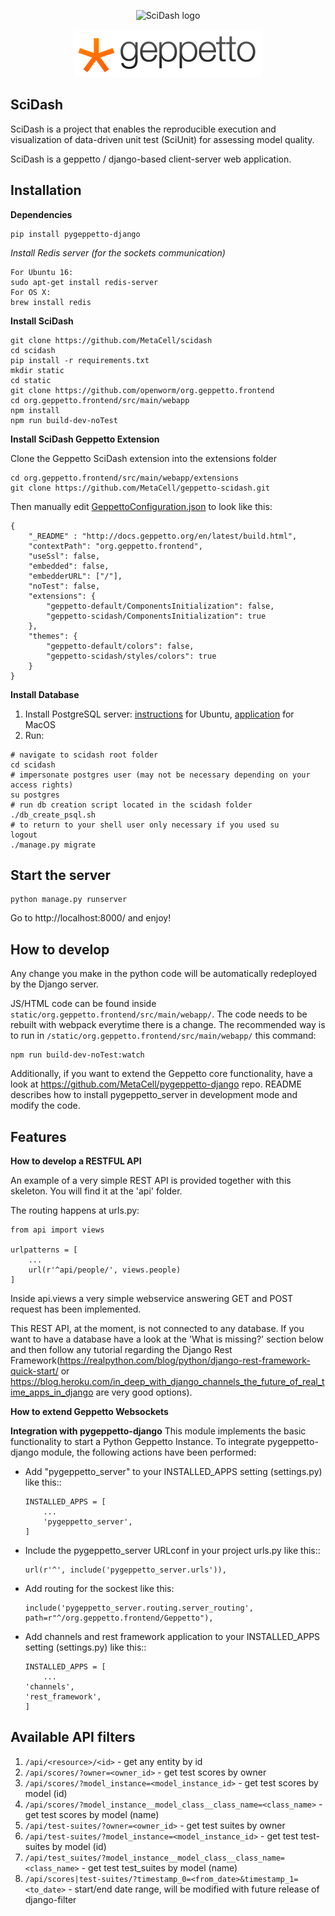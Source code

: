 <p align="center">
  <img src="http://scidash.github.io/assets/scidash-text.png" alt="SciDash logo"/>
</p>
<p align="center">
    <img src="https://github.com/tarelli/bucket/blob/master/geppetto%20logo.png?raw=true" alt="Geppetto logo"/>
</p>

## SciDash

SciDash is a project that enables the reproducible execution and visualization of data-driven unit test (SciUnit) for assessing model quality.

SciDash is a geppetto / django-based client-server web application.

## Installation

**Dependencies**
```
pip install pygeppetto-django
```

*Install Redis server (for the sockets communication)*
```
For Ubuntu 16:
sudo apt-get install redis-server
For OS X:
brew install redis
```

**Install SciDash**

```
git clone https://github.com/MetaCell/scidash
cd scidash
pip install -r requirements.txt
mkdir static
cd static
git clone https://github.com/openworm/org.geppetto.frontend
cd org.geppetto.frontend/src/main/webapp
npm install
npm run build-dev-noTest
```

**Install SciDash Geppetto Extension**

Clone the Geppetto SciDash extension into the extensions folder
```
cd org.geppetto.frontend/src/main/webapp/extensions
git clone https://github.com/MetaCell/geppetto-scidash.git
```

Then manually edit [GeppettoConfiguration.json](https://github.com/openworm/org.geppetto.frontend/blob/master/src/main/webapp/GeppettoConfiguration.json) to look like this:
```
{
    "_README" : "http://docs.geppetto.org/en/latest/build.html",
    "contextPath": "org.geppetto.frontend",
    "useSsl": false,
    "embedded": false,
    "embedderURL": ["/"],
    "noTest": false,
    "extensions": {
        "geppetto-default/ComponentsInitialization": false,
        "geppetto-scidash/ComponentsInitialization": true
    },
    "themes": {
        "geppetto-default/colors": false,
        "geppetto-scidash/styles/colors": true
    }
}
```

**Install Database**

1. Install PostgreSQL server: [instructions](https://www.postgresql.org/download/linux/ubuntu/) for Ubuntu, [application](https://postgresapp.com/) for MacOS
2. Run:
```
# navigate to scidash root folder
cd scidash
# impersonate postgres user (may not be necessary depending on your access rights)
su postgres
# run db creation script located in the scidash folder
./db_create_psql.sh
# to return to your shell user only necessary if you used su
logout
./manage.py migrate
```

## Start the server
```
python manage.py runserver
```

Go to http://localhost:8000/ and enjoy!

## How to develop

Any change you make in the python code will be automatically redeployed by the Django server.

JS/HTML code can be found inside `static/org.geppetto.frontend/src/main/webapp/`. The code needs to be rebuilt with webpack everytime there is a change. The recommended way is to run in `/static/org.geppetto.frontend/src/main/webapp/` this command:
```
npm run build-dev-noTest:watch
```

Additionally, if you want to extend the Geppetto core functionality, have a look at https://github.com/MetaCell/pygeppetto-django repo. README describes how to install pygeppetto_server in development mode and modify the code.

## Features

**How to develop a RESTFUL API**

An example of a very simple REST API is provided together with this skeleton. You will find it at the 'api' folder.

The routing happens at urls.py:
```
from api import views

urlpatterns = [
    ...
    url(r'^api/people/', views.people)
]
```

Inside api.views a very simple webservice answering GET and POST request has been implemented.

This REST API, at the moment, is not connected to any database. If you want to have a database have a look at the 'What is missing?' section below and then follow any tutorial regarding the Django Rest Framework(https://realpython.com/blog/python/django-rest-framework-quick-start/ or https://blog.heroku.com/in_deep_with_django_channels_the_future_of_real_time_apps_in_django are very good options).

**How to extend Geppetto Websockets**

**Integration with pygeppetto-django**
This module implements the basic functionality to start a Python Geppetto Instance. To integrate pygeppetto-django module, the following actions have been performed:

- Add "pygeppetto_server" to your INSTALLED_APPS setting (settings.py) like this::
    ```
    INSTALLED_APPS = [
        ...
        'pygeppetto_server',
    ]
    ```

- Include the pygeppetto_server URLconf in your project urls.py like this::
    ```
    url(r'^', include('pygeppetto_server.urls')),
    ```
- Add routing for the sockest like this:
    ```
    include('pygeppetto_server.routing.server_routing', path=r"^/org.geppetto.frontend/Geppetto"),
    ```
- Add channels and rest framework application to your INSTALLED_APPS setting (settings.py) like this::
    ```
    INSTALLED_APPS = [
        ...
    'channels',
    'rest_framework',
    ]
    ```

## Available API filters

1. `/api/<resource>/<id>` - get any entity by id
2. `/api/scores/?owner=<owner_id>` - get test scores by owner
3. `/api/scores/?model_instance=<model_instance_id>` - get test scores by model (id)
4. `/api/scores/?model_instance__model_class__class_name=<class_name>` - get test scores by model (name)
5. `/api/test-suites/?owner=<owner_id>` - get test suites by owner
6. `/api/test-suites/?model_instance=<model_instance_id>` - get test test-suites by model (id)
7. `/api/test_suites/?model_instance__model_class__class_name=<class_name>` - get test test_suites by model (name)
8. `/api/scores|test-suites/?timestamp_0=<from_date>&timestamp_1=<to_date>` - start/end date range, will be modified with future release of django-filter
